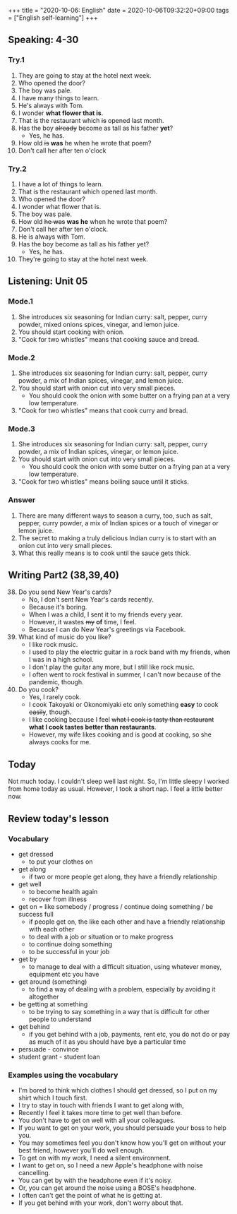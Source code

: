 +++
title =  "2020-10-06: English"
date = 2020-10-06T09:32:20+09:00
tags = ["English self-learning"]
+++

## Speaking: 4-30

### Try.1

1. They are going to stay at the hotel next week.
2. Who opened the door?
3. The boy was pale.
4. I have many things to learn.
5. He's always with Tom.
6. I wonder **what flower that is**.
7. That is the restaurant which ~~is~~ opened last month.
8. Has the boy ~~already~~ become as tall as his father **yet**?
    - Yes, he has.
9. How old ~~is~~ **was** he when he wrote that poem?
10. Don't call her after ten o'clock

### Try.2

1. I have a lot of things to learn.
2. That is the restaurant which opened last month.
3. Who opened the door?
4. I wonder what flower that is.
5. The boy was pale.
6. How old ~~he was~~ **was he** when he wrote that poem?
7. Don't call her after ten o'clock.
8. He is always with Tom.
9. Has the boy become as tall as his father yet?
    - Yes, he has.
10. They're going to stay at the hotel next week.

## Listening: Unit 05

### Mode.1

1. She introduces six seasoning for Indian curry: salt, pepper, curry powder, mixed onions spices, vinegar, and lemon juice. 
2. You should start cooking with onion.
3. "Cook for two whistles" means that cooking sauce and bread.

### Mode.2

1. She introduces six seasoning for Indian curry: salt, pepper, curry powder, a mix of Indian spices, vinegar, and lemon juice. 
2. You should start with onion cut into very small pieces.
    - You should cook the onion with some butter on a frying pan at a very low temperature.
3. "Cook for two whistles" means that cook curry and bread.

### Mode.3

1. She introduces six seasoning for Indian curry: salt, pepper, curry powder, a mix of Indian spices, vinegar, or lemon juice. 
2. You should start with onion cut into very small pieces.
    - You should cook the onion with some butter on a frying pan at a very low temperature.
3. "Cook for two whistles" means boiling sauce until it sticks.

### Answer

1. There are many different ways to season a curry, too, such as salt, pepper, curry powder, a mix of Indian spices or a touch of vinegar or lemon juice.
2. The secret to making a truly delicious Indian curry is to start with an onion cut into very small pieces.
3. What this really means is to cook until the sauce gets thick.

## Writing Part2 (38,39,40)

38. Do you send New Year's cards?
    - No, I don't sent New Year's cards recently.
    - Because it's boring.
    - When I was a child, I sent it to my friends every year.
    - However, it wastes ~~my~~ **of** time, I feel.
    - Because I can do New Year's greetings via Facebook.
39. What kind of music do you like?
    - I like rock music.
    - I used to play the electric guitar in a rock band with my friends, when I was in a high school.
    - I don't play the guitar any more, but I still like rock music.
    - I often went to rock festival in summer, I can't now because of the pandemic, though.
40. Do you cook?
    - Yes, I rarely cook.
    - I cook Takoyaki or Okonomiyaki etc only something **easy** to cook ~~easily~~, though.
    - I like cooking because I feel ~~what I cook is tasty than restaurant~~ **what I cook tastes better than restaurants**.
    - However, my wife likes cooking and is good at cooking, so she always cooks for me.

## Today

Not much today.
I couldn't sleep well last night.
So, I'm little sleepy 
I worked from home today as usual.
However, I took a short nap.
I feel a little better now.

## Review today's lesson

### Vocabulary

* get dressed
    - to put your clothes on
* get along
    - if two or more people get along, they have a friendly relationship
* get well
    - to become health again
    - recover from illness
* get on = like somebody / progress / continue doing something / be success full
    - if people get on, the like each other and have a friendly relationship with each other
    - to deal with a job or situation or to make progress
    - to continue doing something
    - to be successful in your job
* get by
    - to manage to deal with a difficult situation, using whatever money, equipment etc you have
* get around (something)
    - to find a way of dealing with a problem, especially by avoiding it altogether
* be getting at something
    - to be trying to say something in a way that is difficult for other people to understand
* get behind
    - if you get behind with a job, payments, rent etc, you do not do or pay as much of it as you should have bye a particular time
* persuade - convince 
* student grant - student loan

### Examples using the vocabulary

* I'm bored to think which clothes I should get dressed, so I put on my shirt which I touch first.
* I try to stay in touch with friends I want to get along with,
* Recently I feel it takes more time to get well than before.
* You don't have to get on well with all your colleagues.
* If you want to get on your work, you should persuade your boss to help you.
* You may sometimes feel you don't know how you'll get on without your best friend, however you'll do well enough.
* To get on with my work, I need a silent environment.
* I want to get on, so I need a new Apple's headphone with noise cancelling.
* You can get by with the headphone even if it's noisy.
* Or, you can get around the noise using a BOSE's headphone.
* I often can't get the point of what he is getting at.
* If you get behind with your work, don't worry about that.
